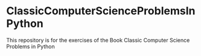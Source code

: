 # ClassicComputerScienceProblemsInPython
This repository is for the exercises of the Book Classic Computer Science Problems in Python
